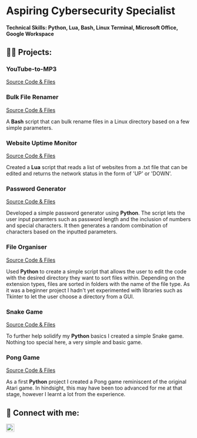 # Aspiring Cybersecurity Specialist

#### Technical Skills: Python, Lua, Bash, Linux Terminal, Microsoft Office, Google Workspace

## 👨‍💻 Projects:
### YouTube-to-MP3
[Source Code & Files](https://github.com/AyaanJK/youtube-to-mp3)

### Bulk File Renamer
[Source Code & Files](https://github.com/AyaanJK/bulk-file-renamer)

A **Bash** script that can bulk rename files in a Linux directory based on a few simple parameters.

### Website Uptime Monitor
[Source Code & Files](https://github.com/AyaanJK/website-uptime-monitor)

Created a **Lua** script that reads a list of websites from a .txt file that can be edited and returns the network status in the form of 'UP' or 'DOWN'.

### Password Generator
[Source Code & Files](https://github.com/AyaanJK/password-generator)

Developed a simple password generator using **Python**. The script lets the user input paramters such as password length and the inclusion of numbers and special characters. It then generates a random combination of characters based on the inputted parameters.

### File Organiser
[Source Code & Files](https://github.com/AyaanJK/file-organiser)

Used **Python** to create a simple script that allows the user to edit the code with the desired directory they want to sort files within. Depending on the extension types, files are sorted in folders with the name of the file type. As it was a beginner project I hadn't yet experimented with libraries such as Tkinter to let the user choose a directory from a GUI.

### Snake Game
[Source Code & Files](https://github.com/AyaanJK/snake-game)

To further help solidify my **Python** basics I created a simple Snake game. Nothing too special here, a very simple and basic game.

### Pong Game
[Source Code & Files](https://github.com/AyaanJK/pong-game)

As a first **Python** project I created a Pong game reminiscent of the original Atari game. In hindsight, this may have been too advanced for me at that stage, however I learnt a lot from the experience.

## 🤳 Connect with me:
[<img align="left" alt="AyaanJaman-Khan | LinkedIn" width="22px" src="https://upload.wikimedia.org/wikipedia/commons/c/ca/LinkedIn_logo_initials.png" />][linkedin]

[linkedin]: https://www.linkedin.com/in/ayaan-jaman-khan-b0410b34a/



